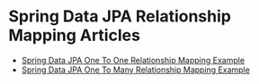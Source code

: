 # Spring Data JPA Relationship Mapping Articles

- [Spring Data JPA One To One Relationship Mapping Example](https://attacomsian.com/blog/spring-data-jpa-one-to-one-mapping)
- [Spring Data JPA One To Many Relationship Mapping Example](https://attacomsian.com/blog/spring-data-jpa-one-to-many-mapping)